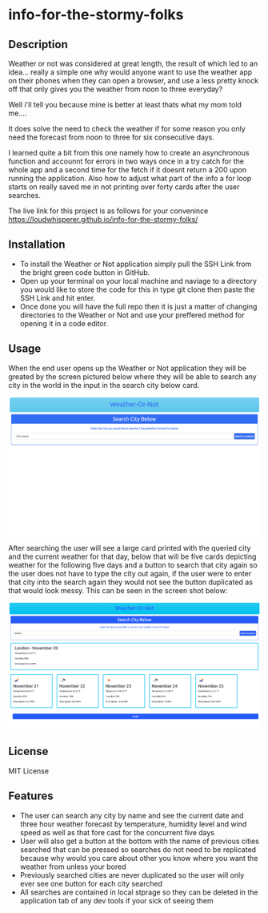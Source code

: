 # info-for-the-stormy-folks

## Description

Weather or not was considered at great length, the result of which led to an idea... really a simple one why would anyone want to use the weather app on their phones when they can open a browser, and use a less pretty knock off that only gives you the weather from noon to three everyday?

Well i'll tell you because mine is better at least thats what my mom told me....

It does solve the need to check the weather if for some reason you only need the forecast from noon to three for six consecutive days.

I learned quite a bit from this one namely how to create an asynchronous function and accounnt for errors in two ways once in a try catch for the whole app and a second time for the fetch if it doesnt return a 200 upon running the application. Also how to adjust what part of the info a for loop starts on really saved me in not printing over forty cards after the user searches.

The live link for this project is as follows for your convenince https://loudwhisperer.github.io/info-for-the-stormy-folks/

## Installation

- To install the Weather or Not application simply pull the SSH Link from the bright green code button in GitHub.
- Open up your terminal on your local machine and naviage to a directory you would like to store the code for this in type git clone then paste the SSH Link and hit enter.
- Once done you will have the full repo then it is just a matter of changing directories to the Weather or Not and use your preffered method for opening it in a code editor.

## Usage
When the end user opens up the Weather or Not application they will be greated by the screen pictured below where they will be able to search any city in the world in the input in the search city below card.

![screenshot](/assests/images/start-screen.png)

After searching the user will see a large card printed with the queried city and the current weather for that day, below that will be five cards depicting weather for the following five days and a button to search that city again so the user does not have to type the city out again, if the user were to enter that city into the search again they would not see the button duplicated as that would look messy. This can be seen in the screen shot below:

![screenshot](/assests/images/search-screen.png)

## License

MIT License

## Features

- The user can search any city by name and see the current date and three hour weather forecast by temperature, humidity level and wind speed as well as that fore cast for the concurrent five days
- User will also get a button at the bottom with the name of previous cities searched that can be pressed so searches do not need to be replicated because why would you care about other you know where you want the weather from unless your bored
- Previously searched cities are never duplicated so the user will only ever see one button for each city searched
- All searches are contained in local stprage so they can be deleted in the application tab of any dev tools if your sick of seeing them
